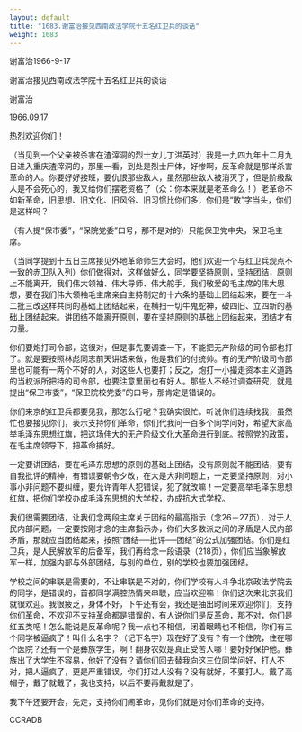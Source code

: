 ```yaml
---
layout: default
title: "1683.谢富治接见西南政法学院十五名红卫兵的谈话"
weight: 1683
---
```


谢富治1966-9-17

谢富治接见西南政法学院十五名红卫兵的谈话

谢富治

1966.09.17

热烈欢迎你们！

（当见到一个父亲被杀害在渣滓洞的烈士女儿丁洪英时）我是一九四九年十二月九日进入重庆渣滓洞的，那里一看，到处是烈士尸体，好惨啊，反革命就是那样杀害革命的人。你要好好接班，要仇恨那些敌人，虽然那些敌人被消灭了，但是阶级敌人是不会死心的，我又给你们摆老资格了（众：你本来就是老革命么！）老革命不如新革命，旧思想、旧文化、旧风俗、旧习惯比你们多，你们是“敢”字当头，你们是这样吗？

（有人提“保市委”，“保院党委”口号，那不是对的）只能保卫党中央，保卫毛主席。

（当同学提到十五日主席接见外地革命师生大会时，他们欢迎一个与红卫兵观点不一致的赤卫队入列）你们做得对，这样做好么，同学要坚持原则，坚持团结，原则上不能离开，我们伟大领袖、伟大导师、伟大舵手，我们敬爱的毛主席的伟大思想，要在我们伟大领袖毛主席亲自主持制定的十六条的基础上团结起来，要在一斗二批三改这样共同的基础上团结起来，在横扫一切牛鬼蛇神，破四旧、立四新的基础上团结起来。讲团结不能离开原则，要在坚持原则的基础上团结起来，团结才有力量。

你们要炮打司令部，这很对，但是事先要调查一下，不能把无产阶级的司令部也打了。就是要按照林彪同志前天讲话来做，他是我们的付统帅。有的无产阶级司令部里也可能有一两个不好的人，对这些人也要打；反之，炮打一小撮走资本主义道路的当权派所把持的司令部，也要注意里面也有好人。那些人不经过调查研究，就是提出“保卫市委”，“保卫院校党委”的口号，那肯定是错误的。

你们来京的红卫兵都要见我，那怎么行呢？我确实很忙。听说你们连续找我，虽然忙也要接见你们，表示支持你们革命，你们代我问一百多个同学问好，希望大家高举毛泽东思想红旗，把这场伟大的无产阶级文化大革命进行到底。按照党的政策，在毛主席领导下，把革命搞好。

一定要讲团结，要在毛泽东思想的原则的基础上团结，没有原则就不能团结，要有自我批评的精神，有错误要朝令夕改，在大是大非问题上，一定要坚持原则，对小事小非问题不要纠缠，要允许青年人犯错误，犯了就改嘛！一定要高举毛泽东思想红旗，把你们学校办成毛泽东思想的大学校，办成抗大式学校。

我们很需要团结，让我们念两段主席关于团结的最高指示（念26－27页），对于人民内部问题，一定要按刚才念的主席指示办，你们大多数派之间的矛盾是人民内部矛盾，那就应当团结起来，按照“团结──批评──团结”的公式加强团结。你们是红卫兵，是人民解放军的后备军，我们再给念一段语录（218页），你们应当象解放军一样，加强内部与外部团结，与别的单位，别的学校也要加强团结。

学校之间的串联是需要的，不让串联是不对的，你们学校有人斗争北京政法学院去的同学，是错误的，首都同学满腔热情来串联，应当欢迎嘛！你们这次来北京我们就很欢迎。我很疲乏，身体不好，下午还有会，我还是抽出时间来欢迎你们，支持你们革命，不欢迎不支持革命都是错误的，有人说你们是反革命，那不对，你们是红五类吧！怎么能说是反革命呢？我一点也不相信，闭着眼睛也不相信，你们有三个同学被逼疯了！叫什么名字？（记下名字）现在好了没有？有一个住院，住在哪个医院？还有一个是彝族学生，啊！翻身农奴是真正受苦人哪！要好好保护他。彝族出了大学生不容易，他好了没有？请你们回去替我向这三位同学问好，打人不对，把人逼疯了，更是严重错误，你们打过人没有？没有就好，不要打人。戴了高帽子，戴了就戴了，我也支持，以后不要再戴就是了。

我下午还要开会，先走，支持你们闹革命，见你们就是对你们革命的支持。

CCRADB

